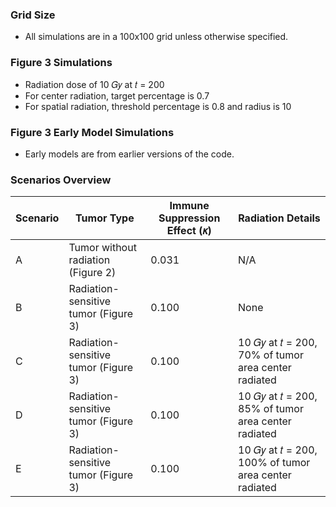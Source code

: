 ### Grid Size
- All simulations are in a 100x100 grid unless otherwise specified.

### Figure 3 Simulations
- Radiation dose of 10 𝐺𝑦 at 𝑡 = 200
- For center radiation, target percentage is 0.7
- For spatial radiation, threshold percentage is 0.8 and radius is 10

### Figure 3 Early Model Simulations
- Early models are from earlier versions of the code.

### Scenarios Overview

| Scenario | Tumor Type                           | Immune Suppression Effect (𝜅) | Radiation Details                                          |
|----------|--------------------------------------|--------------------------------|------------------------------------------------------------|
| A        | Tumor without radiation (Figure 2)   | 0.031                          | N/A                                                        |
| B        | Radiation-sensitive tumor (Figure 3) | 0.100                          | None                                                       |
| C        | Radiation-sensitive tumor (Figure 3) | 0.100                          | 10 𝐺𝑦 at 𝑡 = 200, 70% of tumor area center radiated       |
| D        | Radiation-sensitive tumor (Figure 3) | 0.100                          | 10 𝐺𝑦 at 𝑡 = 200, 85% of tumor area center radiated       |
| E        | Radiation-sensitive tumor (Figure 3) | 0.100                          | 10 𝐺𝑦 at 𝑡 = 200, 100% of tumor area center radiated      |
